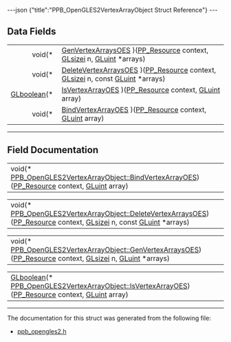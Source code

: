 ---json {"title":"PPB\_OpenGLES2VertexArrayObject Struct Reference"} ---

Data Fields
-----------

<table><tbody><tr class="odd"><td style="text-align: right;">void(* </td><td><a href="/docs/native-client/pepper_dev/c/struct_p_p_b___open_g_l_e_s2_vertex_array_object#a7d8cd9055647469e4aa1c56142f5c548" class="el">GenVertexArraysOES</a> )(<a href="/docs/native-client/pepper_dev/c/group___typedefs#gafdc3895ee80f4750d0d95ae1b677e9b7" class="el">PP_Resource</a> context, <a href="/docs/native-client/pepper_dev/c/ppb__opengles2_8h#a9289d5b99dc1f27f01480360f2e18ae0" class="el">GLsizei</a> n, <a href="/docs/native-client/pepper_dev/c/ppb__opengles2_8h#aa311c7f0d6ec4f1a33f9235c3651b86b" class="el">GLuint</a> *arrays)</td></tr><tr class="even"><td style="text-align: right;">void(* </td><td><a href="/docs/native-client/pepper_dev/c/struct_p_p_b___open_g_l_e_s2_vertex_array_object#a9d9d729442e72f4a16178664de686aaf" class="el">DeleteVertexArraysOES</a> )(<a href="/docs/native-client/pepper_dev/c/group___typedefs#gafdc3895ee80f4750d0d95ae1b677e9b7" class="el">PP_Resource</a> context, <a href="/docs/native-client/pepper_dev/c/ppb__opengles2_8h#a9289d5b99dc1f27f01480360f2e18ae0" class="el">GLsizei</a> n, const <a href="/docs/native-client/pepper_dev/c/ppb__opengles2_8h#aa311c7f0d6ec4f1a33f9235c3651b86b" class="el">GLuint</a> *arrays)</td></tr><tr class="odd"><td style="text-align: right;"><a href="/docs/native-client/pepper_dev/c/ppb__opengles2_8h#aa010a67382116caf29c29318251ccb6c" class="el">GLboolean</a>(* </td><td><a href="/docs/native-client/pepper_dev/c/struct_p_p_b___open_g_l_e_s2_vertex_array_object#aeefdbc2e5307baefcf414222904911bc" class="el">IsVertexArrayOES</a> )(<a href="/docs/native-client/pepper_dev/c/group___typedefs#gafdc3895ee80f4750d0d95ae1b677e9b7" class="el">PP_Resource</a> context, <a href="/docs/native-client/pepper_dev/c/ppb__opengles2_8h#aa311c7f0d6ec4f1a33f9235c3651b86b" class="el">GLuint</a> array)</td></tr><tr class="even"><td style="text-align: right;">void(* </td><td><a href="/docs/native-client/pepper_dev/c/struct_p_p_b___open_g_l_e_s2_vertex_array_object#ae513e9ea1e10bf0617621568a008024e" class="el">BindVertexArrayOES</a> )(<a href="/docs/native-client/pepper_dev/c/group___typedefs#gafdc3895ee80f4750d0d95ae1b677e9b7" class="el">PP_Resource</a> context, <a href="/docs/native-client/pepper_dev/c/ppb__opengles2_8h#aa311c7f0d6ec4f1a33f9235c3651b86b" class="el">GLuint</a> array)</td></tr></tbody></table>

------------------------------------------------------------------------

Field Documentation
-------------------

<span id="ae513e9ea1e10bf0617621568a008024e" class="anchor" style="margin: 0;"></span>

<table><tbody><tr class="odd"><td>void(* <a href="/docs/native-client/pepper_dev/c/struct_p_p_b___open_g_l_e_s2_vertex_array_object#ae513e9ea1e10bf0617621568a008024e" class="el">PPB_OpenGLES2VertexArrayObject::BindVertexArrayOES</a>)(<a href="/docs/native-client/pepper_dev/c/group___typedefs#gafdc3895ee80f4750d0d95ae1b677e9b7" class="el">PP_Resource</a> context, <a href="/docs/native-client/pepper_dev/c/ppb__opengles2_8h#aa311c7f0d6ec4f1a33f9235c3651b86b" class="el">GLuint</a> array)</td></tr></tbody></table>

<span id="a9d9d729442e72f4a16178664de686aaf" class="anchor" style="margin: 0;"></span>

<table><tbody><tr class="odd"><td>void(* <a href="/docs/native-client/pepper_dev/c/struct_p_p_b___open_g_l_e_s2_vertex_array_object#a9d9d729442e72f4a16178664de686aaf" class="el">PPB_OpenGLES2VertexArrayObject::DeleteVertexArraysOES</a>)(<a href="/docs/native-client/pepper_dev/c/group___typedefs#gafdc3895ee80f4750d0d95ae1b677e9b7" class="el">PP_Resource</a> context, <a href="/docs/native-client/pepper_dev/c/ppb__opengles2_8h#a9289d5b99dc1f27f01480360f2e18ae0" class="el">GLsizei</a> n, const <a href="/docs/native-client/pepper_dev/c/ppb__opengles2_8h#aa311c7f0d6ec4f1a33f9235c3651b86b" class="el">GLuint</a> *arrays)</td></tr></tbody></table>

<span id="a7d8cd9055647469e4aa1c56142f5c548" class="anchor" style="margin: 0;"></span>

<table><tbody><tr class="odd"><td>void(* <a href="/docs/native-client/pepper_dev/c/struct_p_p_b___open_g_l_e_s2_vertex_array_object#a7d8cd9055647469e4aa1c56142f5c548" class="el">PPB_OpenGLES2VertexArrayObject::GenVertexArraysOES</a>)(<a href="/docs/native-client/pepper_dev/c/group___typedefs#gafdc3895ee80f4750d0d95ae1b677e9b7" class="el">PP_Resource</a> context, <a href="/docs/native-client/pepper_dev/c/ppb__opengles2_8h#a9289d5b99dc1f27f01480360f2e18ae0" class="el">GLsizei</a> n, <a href="/docs/native-client/pepper_dev/c/ppb__opengles2_8h#aa311c7f0d6ec4f1a33f9235c3651b86b" class="el">GLuint</a> *arrays)</td></tr></tbody></table>

<span id="aeefdbc2e5307baefcf414222904911bc" class="anchor" style="margin: 0;"></span>

<table><tbody><tr class="odd"><td><a href="/docs/native-client/pepper_dev/c/ppb__opengles2_8h#aa010a67382116caf29c29318251ccb6c" class="el">GLboolean</a>(* <a href="/docs/native-client/pepper_dev/c/struct_p_p_b___open_g_l_e_s2_vertex_array_object#aeefdbc2e5307baefcf414222904911bc" class="el">PPB_OpenGLES2VertexArrayObject::IsVertexArrayOES</a>)(<a href="/docs/native-client/pepper_dev/c/group___typedefs#gafdc3895ee80f4750d0d95ae1b677e9b7" class="el">PP_Resource</a> context, <a href="/docs/native-client/pepper_dev/c/ppb__opengles2_8h#aa311c7f0d6ec4f1a33f9235c3651b86b" class="el">GLuint</a> array)</td></tr></tbody></table>

------------------------------------------------------------------------

The documentation for this struct was generated from the following file:

-   <a href="/docs/native-client/pepper_dev/c/ppb__opengles2_8h/" class="el">ppb_opengles2.h</a>
